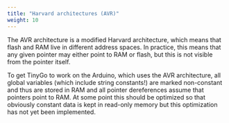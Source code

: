 ```yaml
---
title: "Harvard architectures (AVR)"
weight: 10
---
```


The AVR architecture is a modified Harvard architecture, which means that flash and RAM live in different address spaces. In practice, this means that any given pointer may either point to RAM or flash, but this is not visible from the pointer itself.

To get TinyGo to work on the Arduino, which uses the AVR architecture, all global variables (which include string constants!) are marked non-constant and thus are stored in RAM and all pointer dereferences assume that pointers point to RAM. At some point this should be optimized so that obviously constant data is kept in read-only memory but this optimization has not yet been implemented.
